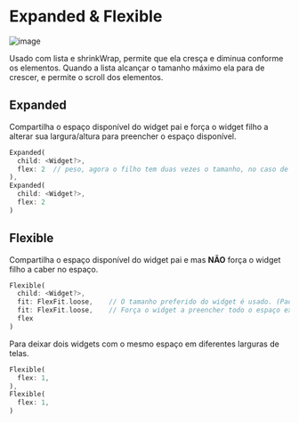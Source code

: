 # Expanded & Flexible

![image](https://github.com/leofds/flutter-class/assets/5174326/b2425152-1e39-4c63-857a-88d78f5911a2)

Usado com lista e shrinkWrap, permite que ela cresça e diminua conforme os elementos. Quando a lista alcançar o tamanho máximo ela para de crescer, e permite o scroll dos elementos.

## Expanded

Compartilha o espaço disponível do widget pai e força o widget filho a alterar sua largura/altura para preencher o espaço disponível.

```dart
Expanded(
  child: <Widget?>,
  flex:	2  // peso, agora o filho tem duas vezes o tamanho, no caso de estar em	uma row com mais um Expanded
),
Expanded(
  child: <Widget?>,
  flex:	2
)
```

## Flexible

Compartilha o espaço disponível do widget pai e mas **NÃO** força o widget filho a caber no espaço.

```dart
Flexible(
  child: <Widget?>,
  fit: FlexFit.loose,    // O tamanho preferido do widget é usado. (Padrão)
  fit: FlexFit.loose,    // Força o widget a preencher todo o espaço extra.
  flex
)
```

Para deixar dois widgets com o mesmo espaço em diferentes larguras de telas.

```dart
Flexible(
  flex: 1,
),
Flexible(
  flex: 1,
)
